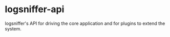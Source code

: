 # logsniffer-api
logsniffer's API for driving the core application and for plugins to extend the system.
